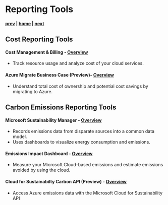 # Reporting Tools
#### [prev](./overview.md) | [home](./readme.md)  | [next](./calculate.md)

## Cost Reporting Tools
#### Cost Management & Billing - [Overview](https://aka.ms/costanalysis)
- Track resource usage and analyze cost of your cloud services.
#### Azure Migrate Business Case (Preview)- [Overview](https://learn.microsoft.com/en-us/azure/migrate/concepts-business-case-calculation)
- Understand total cost of ownership and potential cost savings by migrating to Azure. 


## Carbon Emissions Reporting Tools
#### Microsoft Sustainability Manager - [Overview](https://learn.microsoft.com/en-us/industry/sustainability/sustainability-manager-overview)
- Records emissions data from disparate sources into a common data model.
- Uses dashboards to visualize energy consumption and emissions. 

#### Emissions Impact Dashboard - [Overview](https://learn.microsoft.com/en-us/power-bi/connect-data/service-connect-to-emissions-impact-dashboard)
- Measure your Microsoft Cloud-based emissions and estimate emissions avoided by using the cloud.

#### Cloud for Sustainabilty Carbon API (Preview) - [Overview](https://learn.microsoft.com/en-us/industry/sustainability/api-overview)
- Access Azure emissions data with the Microsoft Cloud for Sustainability API
